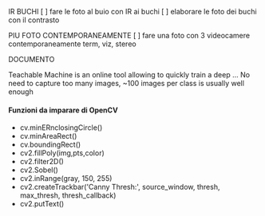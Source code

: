 

IR BUCHI
[ ] fare le foto al buio con IR ai buchi
[ ] elaborare le foto dei buchi con il contrasto


PIU FOTO CONTEMPORANEAMENTE 
[ ] fare una foto con 3 videocamere contemporaneamente
        term, viz, stereo

DOCUMENTO

Teachable Machine is an online tool allowing to quickly train a deep ... No need to capture too many images, ~100 images per class is usually well enough


#### **Funzioni da imparare di OpenCV**

- cv.minERnclosingCircle()
- cv.minAreaRect()
- cv.boundingRect()
- cv2.fillPoly(img,pts,color)
- cv2.filter2D()
- cv2.Sobel()
- cv2.inRange(gray, 150, 255)
- cv2.createTrackbar('Canny Thresh:', source_window, thresh, max_thresh, thresh_callback)
- cv2.putText()


